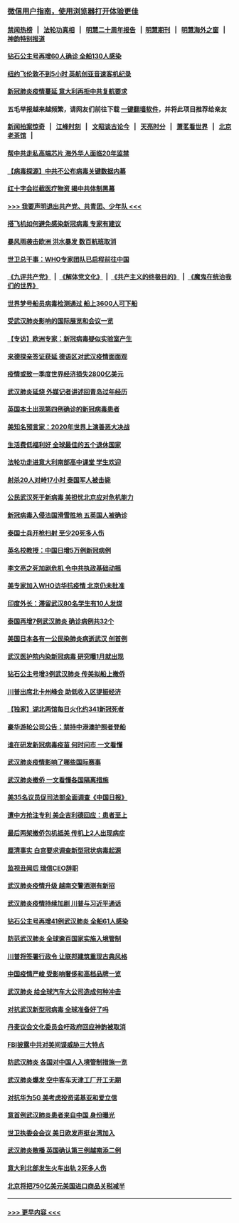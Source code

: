 ### [微信用户指南，使用浏览器打开体验更佳](https://github.com/gfw-breaker/banned-news1/blob/master/indexes/wechat-guide.md?t=0)
#### [禁闻热榜](热点新闻.md?t=0)  &nbsp;&nbsp;|&nbsp;&nbsp; [法轮功真相](https://github.com/gfw-breaker/truth/blob/master/README.md?t=0) &nbsp;&nbsp;|&nbsp;&nbsp; [明慧二十周年报告](https://github.com/gfw-breaker/mh-reports/blob/master/README.md?t=0) &nbsp;&nbsp;|&nbsp;&nbsp;[明慧期刊](https://github.com/gfw-breaker/mh-qikan) &nbsp;&nbsp;|&nbsp;&nbsp; [明慧海外之窗](https://github.com/gfw-breaker/mh-news/blob/master/README.md?t=0) &nbsp;&nbsp;|&nbsp;&nbsp; [神韵特别报道](https://github.com/gfw-breaker/mh-news/blob/master/shenyun.md?t=0)
#### [钻石公主号再增60人确诊 全船130人感染](../pages/nsc418/n11857366.md?t=02101702) 
#### [纽约飞伦敦不到5小时 英航创亚音速客机纪录](../pages/nsc418/n11857405.md?t=02101702) 
#### [新冠肺炎疫情蔓延 意大利再拒中共复航要求](../pages/nsc418/n11857200.md?t=02101702) 
#### 五毛举报越来越频繁，请网友们前往下载 [一键翻墙软件](https://github.com/gfw-breaker/ssr-accounts)，并将此项目推荐给亲友
#### [新闻拍案惊奇](https://github.com/gfw-breaker/banned-news1/blob/master/pages/link4.md) &nbsp;&nbsp;|&nbsp;&nbsp; [江峰时刻](https://github.com/gfw-breaker/banned-news1/blob/master/pages/link4.md) &nbsp;&nbsp;|&nbsp;&nbsp; [文昭谈古论今](https://github.com/gfw-breaker/banned-news1/blob/master/pages/link4.md) &nbsp;&nbsp;|&nbsp;&nbsp; [天亮时分](https://github.com/gfw-breaker/banned-news1/blob/master/pages/link4.md) &nbsp;&nbsp;|&nbsp;&nbsp; [萧茗看世界](https://github.com/gfw-breaker/banned-news1/blob/master/pages/link4.md) &nbsp;&nbsp;|&nbsp;&nbsp; [北京老茶馆](https://github.com/gfw-breaker/banned-news1/blob/master/pages/link4.md) &nbsp;&nbsp;|&nbsp;&nbsp; 
#### [帮中共走私高端芯片 海外华人面临20年监禁](../pages/nsc418/n11855016.md?t=02101702) 
#### [【病毒探源】中共不公布病毒关键数据内幕](../pages/nsc418/n11856584.md?t=02101702) 
#### [红十字会拦截医疗物资 揭中共体制黑幕](../pages/nsc418/n11856750.md?t=02101702) 
#### [>>> 我要声明退出共产党、共青团、少年队 <<<](https://github.com/begood0513/goodnews/blob/master/quit/letter.md) 
#### [搭飞机如何避免感染新冠病毒 专家有建议](../pages/nsc418/n11853427.md?t=02101702) 
#### [暴风雨袭击欧洲 洪水暴发 数百航班取消](../pages/nsc418/n11856453.md?t=02101702) 
#### [世卫总干事：WHO专家团队已启程前往中国](../pages/nsc418/n11856612.md?t=02101702) 
#### [《九评共产党》](https://github.com/begood0513/9ping.md/blob/master/README.md) &nbsp;|&nbsp; [《解体党文化》](../../../../jtdwh.md/blob/master/README.md)  &nbsp;|&nbsp; [《共产主义的终极目的》](../../../../gczydzjmd.md/blob/master/README.md) &nbsp;|&nbsp; [《魔鬼在统治我们的世界》](../../../../mgztzwmdsj.md/blob/master/README.md) 
#### [世界梦号船员病毒检测通过 船上3600人可下船](../pages/nsc418/n11856520.md?t=02101702) 
#### [受武汉肺炎影响的国际展览和会议一览](../pages/nsc418/n11856420.md?t=02101702) 
#### [【专访】欧洲专家：新冠病毒疑似实验室产生](../pages/nsc418/n11856378.md?t=02101702) 
#### [来德探亲签证获延 德语区对武汉疫情面面观](../pages/nsc418/n11856283.md?t=02101702) 
#### [疫情或致一季度世界经济损失2800亿美元](../pages/nsc418/n11855639.md?t=02101702) 
#### [武汉肺炎延烧 外媒记者讲述回青岛过年经历](../pages/nsc418/n11856159.md?t=02101702) 
#### [英国本土出现第四例确诊的新冠病毒患者](../pages/nsc418/n11855930.md?t=02101702) 
#### [美知名预言家：2020年世界上演善恶大决战](../pages/nsc418/n11855418.md?t=02101702) 
#### [生活费低福利好 全球最佳的五个退休国家](../pages/nsc418/n11848347.md?t=02101702) 
#### [法轮功走进意大利南部高中课堂 学生欢迎](../pages/nsc418/n11853859.md?t=02101702) 
#### [射杀20人对峙17小时 泰国军人被击毙](../pages/nsc418/n11854869.md?t=02101702) 
#### [公民武汉死于新病毒 美担忧北京应对危机能力](../pages/nsc418/n11854331.md?t=02101702) 
#### [新冠病毒入侵法国滑雪胜地 五英国人被确诊](../pages/nsc418/n11854307.md?t=02101702) 
#### [泰国士兵开枪扫射 至少20死多人伤](../pages/nsc418/n11854276.md?t=02101702) 
#### [英名校教授：中国日增5万例新冠病例](../pages/nsc418/n11854174.md?t=02101702) 
#### [李文亮之死加剧危机 令中共执政基础动摇](../pages/nsc418/n11854003.md?t=02101702) 
#### [美专家加入WHO访华抗疫情 北京仍未批准](../pages/nsc418/n11854043.md?t=02101702) 
#### [印度外长：滞留武汉80名学生有10人发烧](../pages/nsc418/n11853821.md?t=02101702) 
#### [泰国再增7例武汉肺炎 确诊病例共32个](../pages/nsc418/n11853808.md?t=02101702) 
#### [美国日本各有一公民染肺炎病逝武汉 创首例](../pages/nsc418/n11853509.md?t=02101702) 
#### [武汉医护院内染新冠病毒 研究曝1月就出现](../pages/nsc418/n11852928.md?t=02101702) 
#### [钻石公主号增3例武汉肺炎 传美拟船上撤侨](../pages/nsc418/n11853240.md?t=02101702) 
#### [川普出席北卡州峰会 助低收入区提振经济](../pages/nsc418/n11853232.md?t=02101702) 
#### [【独家】湖北两馆每日火化约341新冠死者](../pages/nsc418/n11845444.md?t=02101702) 
#### [豪华游轮公司公告：禁持中港澳护照者登船](../pages/nsc418/n11852761.md?t=02101702) 
#### [谁在研发新冠病毒疫苗 何时问市 一文看懂](../pages/nsc418/n11852840.md?t=02101702) 
#### [武汉肺炎疫情影响了哪些国际赛事](../pages/nsc418/n11852441.md?t=02101702) 
#### [武汉肺炎撤侨 一文看懂各国隔离措施](../pages/nsc418/n11844216.md?t=02101702) 
#### [美35名议员促司法部全面调查《中国日报》](../pages/nsc418/n11852435.md?t=02101702) 
#### [遭中方抢注专利 美企吉利德回应：患者至上](../pages/nsc418/n11852037.md?t=02101702) 
#### [最后两架撤侨包机抵美 传机上2人出现病症](../pages/nsc418/n11852173.md?t=02101702) 
#### [厘清事实 白宫要求调查新型冠状病毒起源](../pages/nsc418/n11852106.md?t=02101702) 
#### [监视丑闻后 瑞信CEO辞职](../pages/nsc418/n11852127.md?t=02101702) 
#### [武汉肺炎疫情升级 越南交警酒测有新招](../pages/nsc418/n11851632.md?t=02101702) 
#### [武汉肺炎疫情持续加剧 川普与习近平通话](../pages/nsc418/n11851613.md?t=02101702) 
#### [钻石公主号再增41例武汉肺炎 全船61人感染](../pages/nsc418/n11850401.md?t=02101702) 
#### [防范武汉肺炎 全球逾百国家实施入境管制](../pages/nsc418/n11850557.md?t=02101702) 
#### [川普将签署行政令 让联邦建筑重现古典风格](../pages/nsc418/n11850654.md?t=02101702) 
#### [中国疫情严峻 受影响奢侈和高档品牌一览](../pages/nsc418/n11850319.md?t=02101702) 
#### [武汉肺炎 给全球汽车大公司造成何种冲击](../pages/nsc418/n11850056.md?t=02101702) 
#### [对抗武汉新型冠病毒 全球准备好了吗](../pages/nsc418/n11850142.md?t=02101702) 
#### [丹麦议会文化委员会吁政府回应神韵被取消](../pages/nsc418/n11849312.md?t=02101702) 
#### [FBI披露中共对美间谍威胁三大特点](../pages/nsc418/n11849700.md?t=02101702) 
#### [防武汉肺炎 各国对中国人入境管制措施一览](../pages/nsc418/n11838726.md?t=02101702) 
#### [武汉肺炎爆发 空中客车天津工厂开工无期](../pages/nsc418/n11849634.md?t=02101702) 
#### [对抗华为5G 美考虑投资诺基亚和爱立信](../pages/nsc418/n11849510.md?t=02101702) 
#### [意首例武汉肺炎患者来自中国 身份曝光](../pages/nsc418/n11849454.md?t=02101702) 
#### [世卫执委会会议 美日欧发声挺台湾加入](../pages/nsc418/n11849433.md?t=02101702) 
#### [武汉肺炎散播 英国确认第三例越南添二例](../pages/nsc418/n11849439.md?t=02101702) 
#### [意大利北部发生火车出轨 2死多人伤](../pages/nsc418/n11848999.md?t=02101702) 
#### [北京将把750亿美元美国进口商品关税减半](../pages/nsc418/n11848896.md?t=02101702) 

----
#### [ >>> 更早内容 <<< ](../indexes/nsc418-earlier.md)
